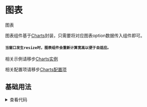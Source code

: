 <!-- 加载 demo 组件 start -->
<script setup>
import demo from './demo.vue'
</script>
<!-- 加载 demo 组件 end -->

<!-- 正文开始 -->

# 图表

图表

图表组件基于<a href="http://charts.jiaminghi.com/" target="_blank">Charts</a>封装，只需要将对应图表option数据传入组件即可。

#### **`当窗口发生resize时，图表组件会重新计算宽高以便于自适应。`**

相关示例请移步<a href="http://charts.jiaminghi.com/example/" target="_blank">Charts实例</a>

相关配置项请移步<a href="http://charts.jiaminghi.com/config/" target="_blank">Charts配置项</a>

## 基础用法
<demo />
<details>
<summary>查看代码</summary>

<<< @/Other/Charts/demo.vue

</details>
